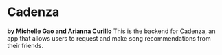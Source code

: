 # Cadenza
 **by Michelle Gao and Arianna Curillo**
 This is the backend for Cadenza, an app that allows users to request and make song recommendations from their friends. 
